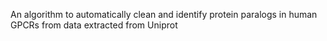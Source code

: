An algorithm to automatically clean and identify protein paralogs in human GPCRs from data extracted from Uniprot